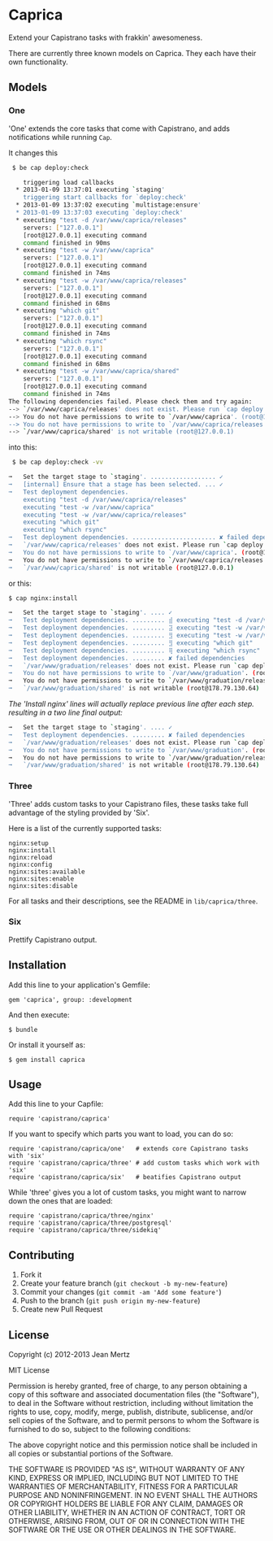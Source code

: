 # Caprica

Extend your Capistrano tasks with frakkin' awesomeness.

There are currently three known models on Caprica. They each have their
own functionality.

## Models

### One

'One' extends the core tasks that come with Capistrano, and adds
notifications while running `Cap`.

It changes this

```bash
 $ be cap deploy:check

    triggering load callbacks
  * 2013-01-09 13:37:01 executing `staging'
    triggering start callbacks for `deploy:check'
  * 2013-01-09 13:37:02 executing `multistage:ensure'
  * 2013-01-09 13:37:03 executing `deploy:check'
  * executing "test -d /var/www/caprica/releases"
    servers: ["127.0.0.1"]
    [root@127.0.0.1] executing command
    command finished in 90ms
  * executing "test -w /var/www/caprica"
    servers: ["127.0.0.1"]
    [root@127.0.0.1] executing command
    command finished in 74ms
  * executing "test -w /var/www/caprica/releases"
    servers: ["127.0.0.1"]
    [root@127.0.0.1] executing command
    command finished in 68ms
  * executing "which git"
    servers: ["127.0.0.1"]
    [root@127.0.0.1] executing command
    command finished in 74ms
  * executing "which rsync"
    servers: ["127.0.0.1"]
    [root@127.0.0.1] executing command
    command finished in 68ms
  * executing "test -w /var/www/caprica/shared"
    servers: ["127.0.0.1"]
    [root@127.0.0.1] executing command
    command finished in 74ms
The following dependencies failed. Please check them and try again:
--> `/var/www/caprica/releases' does not exist. Please run `cap deploy:setup'. (root@127.0.0.1)
--> You do not have permissions to write to `/var/www/caprica'. (root@127.0.0.1)
--> You do not have permissions to write to `/var/www/caprica/releases'. (root@127.0.0.1)
--> `/var/www/caprica/shared' is not writable (root@127.0.0.1)
```

into this:

```bash
 $ be cap deploy:check -vv

➞   Set the target stage to `staging'. .................. ✓
➞   [internal] Ensure that a stage has been selected. ... ✓
➞   Test deployment dependencies.
    executing "test -d /var/www/caprica/releases"
    executing "test -w /var/www/caprica"
    executing "test -w /var/www/caprica/releases"
    executing "which git"
    executing "which rsync"
➞   Test deployment dependencies. ....................... ✘ failed dependencies
➞   `/var/www/caprica/releases' does not exist. Please run `cap deploy:setup'. (root@127.0.0.1)
➞   You do not have permissions to write to `/var/www/caprica'. (root@127.0.0.1)
➞   You do not have permissions to write to `/var/www/caprica/releases'. (root@127.0.0.1)
➞   `/var/www/caprica/shared' is not writable (root@127.0.0.1)
```

or this:

```bash
$ cap nginx:install

➞   Set the target stage to `staging'. .... ✓
➞   Test deployment dependencies. ......... ⣾ executing "test -d /var/www/caprica/releases"
➞   Test deployment dependencies. ......... ⣽ executing "test -w /var/www/caprica"
➞   Test deployment dependencies. ......... ⣻ executing "test -w /var/www/caprica/releases"
➞   Test deployment dependencies. ......... ⣻ executing "which git"
➞   Test deployment dependencies. ......... ⢿ executing "which rsync"
➞   Test deployment dependencies. ......... ✘ failed dependencies
➞   `/var/www/graduation/releases' does not exist. Please run `cap deploy:setup'. (root@178.79.130.64)
➞   You do not have permissions to write to `/var/www/graduation'. (root@178.79.130.64)
➞   You do not have permissions to write to `/var/www/graduation/releases'. (root@178.79.130.64)
➞   `/var/www/graduation/shared' is not writable (root@178.79.130.64)
```

*The 'Install nginx' lines will actually replace previous line after each
step. resulting in a two line final output:*

```bash
➞   Set the target stage to `staging'. .... ✓
➞   Test deployment dependencies. ......... ✘ failed dependencies
➞   `/var/www/graduation/releases' does not exist. Please run `cap deploy:setup'. (root@178.79.130.64)
➞   You do not have permissions to write to `/var/www/graduation'. (root@178.79.130.64)
➞   You do not have permissions to write to `/var/www/graduation/releases'. (root@178.79.130.64)
➞   `/var/www/graduation/shared' is not writable (root@178.79.130.64)
```

### Three

'Three' adds custom tasks to your Capistrano files, these tasks take full
advantage of the styling provided by 'Six'.

Here is a list of the currently supported tasks:

```
nginx:setup
nginx:install
nginx:reload
nginx:config
nginx:sites:available
nginx:sites:enable
nginx:sites:disable
```

For all tasks and their descriptions, see the README in `lib/caprica/three`.

### Six

Prettify Capistrano output.

## Installation

Add this line to your application's Gemfile:

    gem 'caprica', group: :development

And then execute:

    $ bundle

Or install it yourself as:

    $ gem install caprica

## Usage

Add this line to your Capfile:

    require 'capistrano/caprica'

If you want to specify which parts you want to load, you can do so:

    require 'capistrano/caprica/one'   # extends core Capistrano tasks with 'six'
    require 'capistrano/caprica/three' # add custom tasks which work with 'six'
    require 'capistrano/caprica/six'   # beatifies Capistrano output

While 'three' gives you a lot of custom tasks, you might want to narrow
down the ones that are loaded:

    require 'capistrano/caprica/three/nginx'
    require 'capistrano/caprica/three/postgresql'
    require 'capistrano/caprica/three/sidekiq'

## Contributing

1. Fork it
2. Create your feature branch (`git checkout -b my-new-feature`)
3. Commit your changes (`git commit -am 'Add some feature'`)
4. Push to the branch (`git push origin my-new-feature`)
5. Create new Pull Request

## License

Copyright (c) 2012-2013 Jean Mertz

MIT License

Permission is hereby granted, free of charge, to any person obtaining
a copy of this software and associated documentation files (the
"Software"), to deal in the Software without restriction, including
without limitation the rights to use, copy, modify, merge, publish,
distribute, sublicense, and/or sell copies of the Software, and to
permit persons to whom the Software is furnished to do so, subject to
the following conditions:

The above copyright notice and this permission notice shall be
included in all copies or substantial portions of the Software.

THE SOFTWARE IS PROVIDED "AS IS", WITHOUT WARRANTY OF ANY KIND,
EXPRESS OR IMPLIED, INCLUDING BUT NOT LIMITED TO THE WARRANTIES OF
MERCHANTABILITY, FITNESS FOR A PARTICULAR PURPOSE AND
NONINFRINGEMENT. IN NO EVENT SHALL THE AUTHORS OR COPYRIGHT HOLDERS BE
LIABLE FOR ANY CLAIM, DAMAGES OR OTHER LIABILITY, WHETHER IN AN ACTION
OF CONTRACT, TORT OR OTHERWISE, ARISING FROM, OUT OF OR IN CONNECTION
WITH THE SOFTWARE OR THE USE OR OTHER DEALINGS IN THE SOFTWARE.
